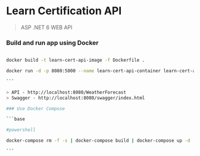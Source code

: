 # Learn Certification API

> ASP .NET 6 WEB API


### Build and run app using Docker

````bash

docker build -t learn-cert-api-image -f Dockerfile .

docker run -d -p 8080:5000 --name learn-cert-api-container learn-cert-api-image

```

> API - http://localhost:8080/WeatherForecast
> Swagger - http://localhost:8080/swagger/index.html

### Use Docker Compose

```base 

#powershell

docker-compose rm -f -s | docker-compose build | docker-compose up -d

```